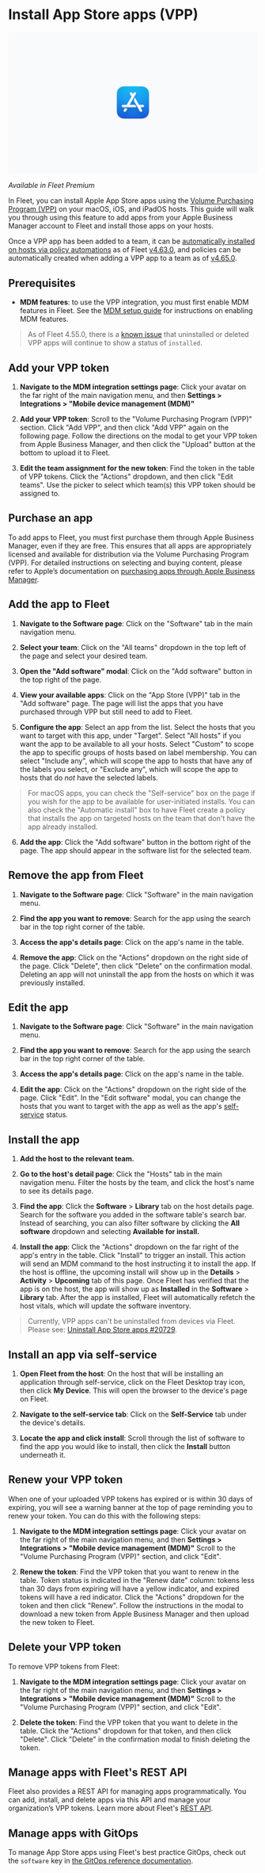 # Install App Store apps (VPP)

![Install VPP apps on macOS using Fleet](../website/assets/images/articles/install-vpp-apps-on-macos-using-fleet-1600x900@2x.png)

_Available in Fleet Premium_

In Fleet, you can install Apple App Store apps using the [Volume Purchasing Program (VPP)](https://support.apple.com/guide/app-store/volume-purchasing-app-store-mac-firc1767ec54/mac) on your macOS, iOS, and iPadOS hosts. This guide will walk you through using this feature to add apps from your Apple Business Manager account to Fleet and install those apps on your hosts.

Once a VPP app has been added to a team, it can be [automatically installed on hosts via policy automations](https://fleetdm.com/guides/automatic-software-install-in-fleet) as of Fleet [v4.63.0](https://github.com/fleetdm/fleet/releases/tag/fleet-v4.63.0), and policies can be automatically created when adding a VPP app to a team as of [v4.65.0](https://github.com/fleetdm/fleet/releases/tag/fleet-v4.65.0).

## Prerequisites
* **MDM features**: to use the VPP integration, you must first enable MDM features in Fleet. See the [MDM setup guide](https://fleetdm.com/docs/using-fleet/mdm-setup) for instructions on enabling MDM features.

> As of Fleet 4.55.0, there is a [known issue](https://github.com/fleetdm/fleet/issues/20686) that uninstalled or deleted VPP apps will continue to show a status of `installed`.

## Add your VPP token

1. **Navigate to the MDM integration settings page**: Click your avatar on the far right of the main navigation menu, and then **Settings > Integrations > "Mobile device management (MDM)"**

2. **Add your VPP token**: Scroll to the "Volume Purchasing Program (VPP)" section. Click "Add VPP", and then click "Add VPP" again on the following page. Follow the directions on the modal to get your VPP token from Apple Business Manager, and then click the "Upload" button at the bottom to upload it to Fleet.

3. **Edit the team assignment for the new token**: Find the token in the table of VPP tokens. Click the "Actions" dropdown, and then click "Edit teams". Use the picker to select which team(s) this VPP token should be assigned to.

## Purchase an app

To add apps to Fleet, you must first purchase them through Apple Business Manager, even if they are free. This ensures that all apps are appropriately licensed and available for distribution via the Volume Purchasing Program (VPP). For detailed instructions on selecting and buying content, please refer to Apple’s documentation on [purchasing apps through Apple Business Manager](https://support.apple.com/guide/apple-business-manager/select-and-buy-content-axmc21817890/web).

## Add the app to Fleet

1. **Navigate to the Software page**: Click on the "Software" tab in the main navigation menu.

2. **Select your team**: Click on the "All teams" dropdown in the top left of the page and select your desired team.

3. **Open the "Add software" modal**: Click on the "Add software" button in the top right of the page.

4. **View your available apps**: Click on the "App Store (VPP)" tab in the "Add software" page. The page will list the apps that you have purchased through VPP but still need to add to Fleet.

5. **Configure the app**: Select an app from the list. Select the hosts that you want to target with this app, under "Target". Select "All hosts" if you want the app to be available to all your hosts. Select "Custom" to scope the app to specific groups of hosts based on label membership. You can select "Include any", which will scope the app to hosts that have any of the labels you select, or "Exclude any", which will scope the app to hosts that do _not_ have the selected labels.

> For macOS apps, you can check the "Self-service" box on the page if you wish for the app to be available for user-initiated installs. You can also check the "Automatic install" box to have Fleet create a policy that installs the app on targeted hosts on the team that don't have the app already installed.

6. **Add the app**: Click the "Add software" button in the bottom right of the page. The app should appear in the software list for the selected team.

## Remove the app from Fleet

1. **Navigate to the Software page**: Click "Software" in the main navigation menu.

2. **Find the app you want to remove**: Search for the app using the search bar in the top right corner of the table.

3. **Access the app's details page**: Click on the app's name in the table.

4. **Remove the app**: Click on the "Actions" dropdown on the right side of the page. Click "Delete", then click "Delete" on the confirmation modal. Deleting an app will not uninstall the app from the hosts on which it was previously installed.

## Edit the app

1. **Navigate to the Software page**: Click "Software" in the main navigation menu.

2. **Find the app you want to remove**: Search for the app using the search bar in the top right corner of the table.

3. **Access the app's details page**: Click on the app's name in the table.

4. **Edit the app**: Click on the "Actions" dropdown on the right side of the page. Click "Edit". In the "Edit software" modal, you can change the hosts that you want to target with the app as well as the app's [self-service](https://fleetdm.com/guides/software-self-service) status.

## Install the app

1. **Add the host to the relevant team.**

2. **Go to the host's detail page**: Click the "Hosts" tab in the main navigation menu. Filter the hosts by the team, and click the host's name to see its details page.

3. **Find the app**: Click the **Software** > **Library** tab on the host details page. Search for the software you added in the software table's search bar. Instead of searching, you can also filter software by clicking the **All software** dropdown and selecting **Available for install.**

4. **Install the app**: Click the "Actions" dropdown on the far right of the app's entry in the
   table. Click "Install" to trigger an install. This action will send an MDM command to the host
   instructing it to install the app. If the host is offline, the upcoming install will show up in
   the **Details** > **Activity** > **Upcoming** tab of this page. Once Fleet has verified
   that the app is on the host, the app will show up as **Installed** in the **Software** > **Library** tab.
   After the app is installed, Fleet will automatically refetch the host vitals, which will update the
   software inventory.

> Currently, VPP apps can't be uninstalled from devices via Fleet. Please see: [Uninstall App Store apps #20729](https://github.com/fleetdm/fleet/issues/20729).

## Install an app via self-service

1. **Open Fleet from the host**: On the host that will be installing an application through self-service, click on the Fleet Desktop tray icon, then click **My Device**. This will open the browser to the device's page on Fleet.

2. **Navigate to the self-service tab**: Click on the **Self-Service** tab under the device's details.

3. **Locate the app and click install**: Scroll through the list of software to find the app you would like to install, then click the **Install** button underneath it.

## Renew your VPP token

When one of your uploaded VPP tokens has expired or is within 30 days of expiring, you will see a warning
banner at the top of page reminding you to renew your token. You can do this with the following steps:

1. **Navigate to the MDM integration settings page**: Click your avatar on the far right of the main navigation menu, and then **Settings > Integrations > "Mobile device management (MDM)"** Scroll to the "Volume Purchasing Program (VPP)" section, and click "Edit".

2. **Renew the token**: Find the VPP token that you want to renew in the table. Token status is indicated in the "Renew date" column: tokens less than 30 days from expiring will have a yellow indicator, and expired tokens will have a red indicator. Click the "Actions" dropdown for the token and then click "Renew". Follow the instructions in the modal to download a new token from Apple Business Manager and then upload the new token to Fleet.

## Delete your VPP token

To remove VPP tokens from Fleet:

1. **Navigate to the MDM integration settings page**: Click your avatar on the far right of the main navigation menu, and then **Settings > Integrations > "Mobile device management (MDM)"** Scroll to the "Volume Purchasing Program (VPP)" section, and click "Edit".

2. **Delete the token**: Find the VPP token that you want to delete in the table. Click the "Actions" dropdown for that token, and then click "Delete". Click "Delete" in the confirmation modal to finish deleting the token.

## Manage apps with Fleet's REST API

Fleet also provides a REST API for managing apps programmatically. You can add, install, and delete apps via this API and manage your organization’s VPP tokens. Learn more about Fleet's [REST API](https://fleetdm.com/docs/rest-api/rest-api).

## Manage apps with GitOps

To manage App Store apps using Fleet's best practice GitOps, check out the `software` key in [the GitOps reference documentation](https://fleetdm.com/docs/using-fleet/gitops#software).

<meta name="articleTitle" value="Install App Store (VPP) apps">
<meta name="authorFullName" value="Jahziel Villasana-Espinoza">
<meta name="authorGitHubUsername" value="jahzielv">
<meta name="category" value="guides">
<meta name="publishedOn" value="2025-02-28">
<meta name="articleImageUrl" value="../website/assets/images/articles/install-vpp-apps-on-macos-using-fleet-1600x900@2x.png">
<meta name="description" value="This guide will walk you through installing VPP apps on macOS, iOS, and iPadOS using Fleet.">
